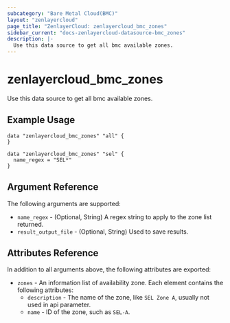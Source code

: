 ```yaml
---
subcategory: "Bare Metal Cloud(BMC)"
layout: "zenlayercloud"
page_title: "ZenlayerCloud: zenlayercloud_bmc_zones"
sidebar_current: "docs-zenlayercloud-datasource-bmc_zones"
description: |-
  Use this data source to get all bmc available zones.
---
```


# zenlayercloud_bmc_zones

Use this data source to get all bmc available zones.

## Example Usage

```hcl
data "zenlayercloud_bmc_zones" "all" {
}

data "zenlayercloud_bmc_zones" "sel" {
  name_regex = "SEL*"
}
```

## Argument Reference

The following arguments are supported:

* `name_regex` - (Optional, String) A regex string to apply to the zone list returned.
* `result_output_file` - (Optional, String) Used to save results.

## Attributes Reference

In addition to all arguments above, the following attributes are exported:

* `zones` - An information list of availability zone. Each element contains the following attributes:
   * `description` - The name of the zone, like `SEL Zone A`, usually not used in api parameter.
   * `name` - ID of the zone, such as `SEL-A`.


